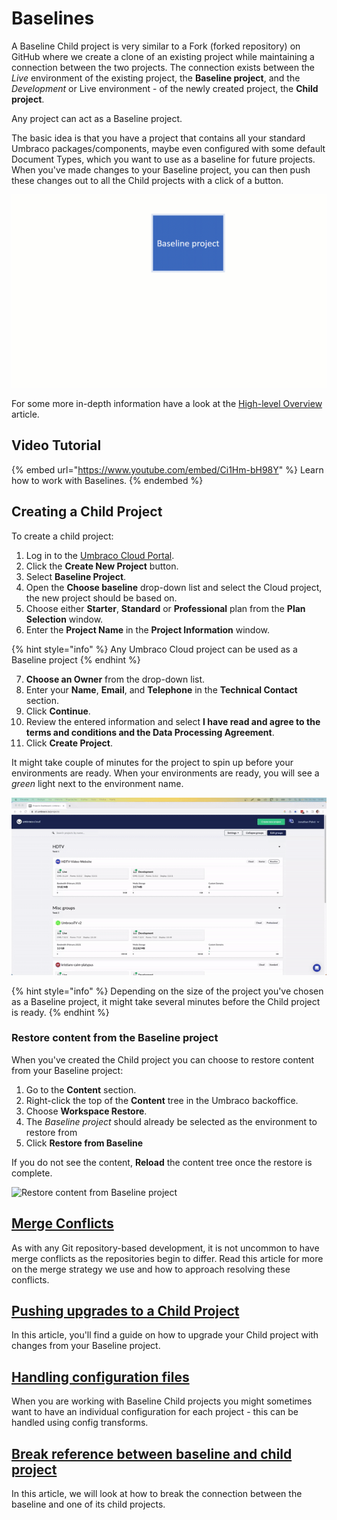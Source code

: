 # Baselines

A Baseline Child project is very similar to a Fork (forked repository) on GitHub where we create a clone of an existing project while maintaining a connection between the two projects. The connection exists between the _Live_ environment of the existing project, the **Baseline project**, and the _Development_ or Live environment - of the newly created project, the **Child project**.

Any project can act as a Baseline project.

The basic idea is that you have a project that contains all your standard Umbraco packages/components, maybe even configured with some default Document Types, which you want to use as a baseline for future projects. When you've made changes to your Baseline project, you can then push these changes out to all the Child projects with a click of a button.

![Baseline workflow](images/baseline-workflow.gif)

For some more in-depth information have a look at the [High-level Overview](high-level-overview.md) article.

## Video Tutorial

{% embed url="https://www.youtube.com/embed/Ci1Hm-bH98Y" %}
Learn how to work with Baselines.
{% endembed %}

## Creating a Child Project

To create a child project:

1. Log in to the [Umbraco Cloud Portal](https://www.s1.umbraco.io/projects).
2. Click the **Create New Project** button.
3. Select **Baseline Project**.
4. Open the **Choose baseline** drop-down list and select the Cloud project, the new project should be based on.
5. Choose either **Starter**, **Standard** or **Professional** plan from the **Plan Selection** window.
6. Enter the **Project Name** in the **Project Information** window.

{% hint style="info" %}
Any Umbraco Cloud project can be used as a Baseline project
{% endhint %}

7. **Choose an Owner** from the drop-down list.
8. Enter your **Name**, **Email**, and **Telephone** in the **Technical Contact** section.
9. Click **Continue**.
10. Review the entered information and select **I have read and agree to the terms and conditions and the Data Processing Agreement**.
11. Click **Create Project**.

It might take couple of minutes for the project to spin up before your environments are ready. When your environments are ready, you will see a _green_ light next to the environment name.

![Creating a Baseline child project](images/baseline-creation.gif)

{% hint style="info" %}
Depending on the size of the project you've chosen as a Baseline project, it might take several minutes before the Child project is ready.
{% endhint %}

### Restore content from the Baseline project

When you've created the Child project you can choose to restore content from your Baseline project:

1. Go to the **Content** section.
2. Right-click the top of the **Content** tree in the Umbraco backoffice.
3. Choose **Workspace Restore**.
4. The _Baseline project_ should already be selected as the environment to restore from
5. Click **Restore from Baseline**

If you do not see the content, **Reload** the content tree once the restore is complete.

![Restore content from Baseline project](images/RestoreFromBaseline\_v10.gif)

## [Merge Conflicts](baseline-merge-conflicts.md)

As with any Git repository-based development, it is not uncommon to have merge conflicts as the repositories begin to differ. Read this article for more on the merge strategy we use and how to approach resolving these conflicts.

## [Pushing upgrades to a Child Project](upgrading-child-projects.md)

In this article, you'll find a guide on how to upgrade your Child project with changes from your Baseline project.

## [Handling configuration files](configuration-files.md)

When you are working with Baseline Child projects you might sometimes want to have an individual configuration for each project - this can be handled using config transforms.

## [Break reference between baseline and child project](break-baseline.md)

In this article, we will look at how to break the connection between the baseline and one of its child projects.
